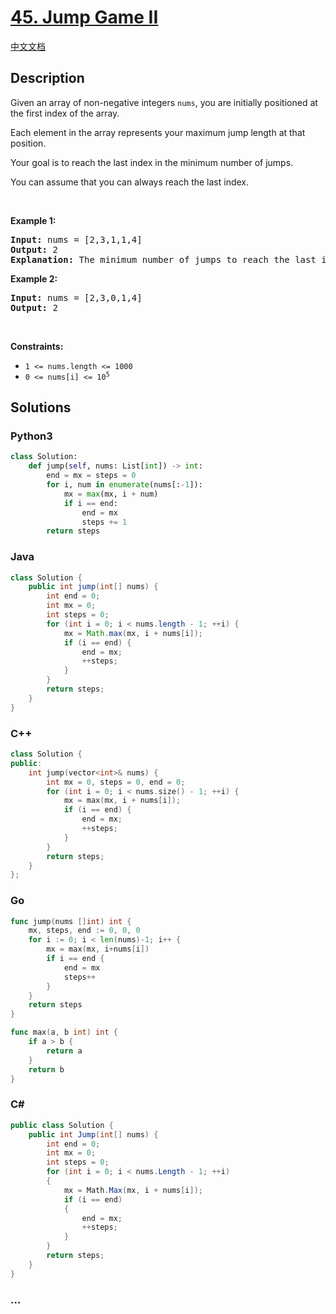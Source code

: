 # [45. Jump Game II](https://leetcode.com/problems/jump-game-ii)

[中文文档](/solution/0000-0099/0045.Jump%20Game%20II/README.md)

## Description

<p>Given an array of non-negative integers <code>nums</code>, you are initially positioned at the first index of the array.</p>

<p>Each element in the array represents your maximum jump length at that position.</p>

<p>Your goal is to reach the last index in the minimum number of jumps.</p>

<p>You can assume that you can always reach the last index.</p>

<p>&nbsp;</p>
<p><strong>Example 1:</strong></p>

<pre>
<strong>Input:</strong> nums = [2,3,1,1,4]
<strong>Output:</strong> 2
<strong>Explanation:</strong> The minimum number of jumps to reach the last index is 2. Jump 1 step from index 0 to 1, then 3 steps to the last index.
</pre>

<p><strong>Example 2:</strong></p>

<pre>
<strong>Input:</strong> nums = [2,3,0,1,4]
<strong>Output:</strong> 2
</pre>

<p>&nbsp;</p>
<p><strong>Constraints:</strong></p>

<ul>
	<li><code>1 &lt;= nums.length &lt;= 1000</code></li>
	<li><code>0 &lt;= nums[i] &lt;= 10<sup>5</sup></code></li>
</ul>

## Solutions

<!-- tabs:start -->

### **Python3**

```python
class Solution:
    def jump(self, nums: List[int]) -> int:
        end = mx = steps = 0
        for i, num in enumerate(nums[:-1]):
            mx = max(mx, i + num)
            if i == end:
                end = mx
                steps += 1
        return steps
```

### **Java**

```java
class Solution {
    public int jump(int[] nums) {
        int end = 0;
        int mx = 0;
        int steps = 0;
        for (int i = 0; i < nums.length - 1; ++i) {
            mx = Math.max(mx, i + nums[i]);
            if (i == end) {
                end = mx;
                ++steps;
            }
        }
        return steps;
    }
}
```

### **C++**

```cpp
class Solution {
public:
    int jump(vector<int>& nums) {
        int mx = 0, steps = 0, end = 0;
        for (int i = 0; i < nums.size() - 1; ++i) {
            mx = max(mx, i + nums[i]);
            if (i == end) {
                end = mx;
                ++steps;
            }
        }
        return steps;
    }
};
```

### **Go**

```go
func jump(nums []int) int {
	mx, steps, end := 0, 0, 0
	for i := 0; i < len(nums)-1; i++ {
		mx = max(mx, i+nums[i])
		if i == end {
			end = mx
			steps++
		}
	}
	return steps
}

func max(a, b int) int {
	if a > b {
		return a
	}
	return b
}
```

### **C#**

```cs
public class Solution {
    public int Jump(int[] nums) {
        int end = 0;
        int mx = 0;
        int steps = 0;
        for (int i = 0; i < nums.Length - 1; ++i)
        {
            mx = Math.Max(mx, i + nums[i]);
            if (i == end)
            {
                end = mx;
                ++steps;
            }
        }
        return steps;
    }
}
```

### **...**

```

```

<!-- tabs:end -->
